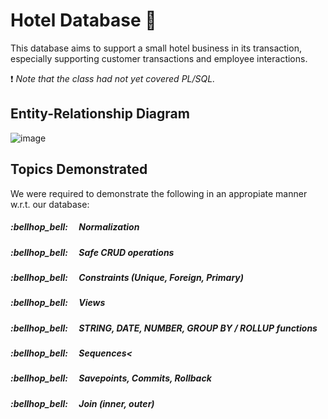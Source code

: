 # Hotel Database 	:hotel:
This database aims to support a small hotel business in its transaction, especially supporting customer transactions and employee interactions.

:exclamation: *Note that the class had not yet covered PL/SQL.*

## Entity-Relationship Diagram
![image](https://user-images.githubusercontent.com/105399768/225158516-0897cd12-86fb-4efd-bfb7-2f980a9525ab.png)

## Topics Demonstrated
We were required to demonstrate the following in an appropiate manner w.r.t. our database:
<h5>:bellhop_bell: &emsp;Normalization
<h5>:bellhop_bell: &emsp;Safe CRUD operations
<h5>:bellhop_bell: &emsp;Constraints (Unique, Foreign, Primary)
<h5>:bellhop_bell: &emsp;Views
<h5>:bellhop_bell: &emsp;STRING, DATE, NUMBER, GROUP BY / ROLLUP functions
<h5>:bellhop_bell: &emsp;Sequences<
<h5>:bellhop_bell: &emsp;Savepoints, Commits, Rollback
<h5>:bellhop_bell: &emsp;Join (inner, outer)


